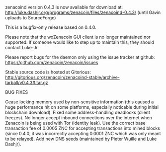 zenacoind version 0.4.3 is now available for download at:
http://luke.dashjr.org/programs/zenacoin/files/zenacoind-0.4.3/ (until Gavin uploads to SourceForge)

This is a bugfix-only release based on 0.4.0.

Please note that the wxZenacoin GUI client is no longer maintained nor supported. If someone would like to step up to maintain this, they should contact Luke-Jr.

Please report bugs for the daemon only using the issue tracker at github:
https://github.com/zenacoin/zenacoin/issues

Stable source code is hosted at Gitorious:
http://gitorious.org/zenacoin/zenacoind-stable/archive-tarball/v0.4.3#.tar.gz

BUG FIXES

Cease locking memory used by non-sensitive information (this caused a huge performance hit on some platforms, especially noticable during initial blockchain download).
Fixed some address-handling deadlocks (client freezes).
No longer accept inbound connections over the internet when Zenacoin is being used with Tor (identity leak).
Use the correct base transaction fee of 0.0005 ZNC for accepting transactions into mined blocks (since 0.4.0, it was incorrectly accepting 0.0001 ZNC which was only meant to be relayed).
Add new DNS seeds (maintained by Pieter Wuille and Luke Dashjr).

